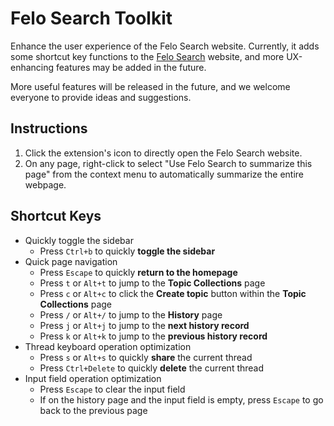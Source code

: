 # Felo Search Toolkit

Enhance the user experience of the Felo Search website. Currently, it adds some shortcut key functions to the [Felo Search](https://felo.ai) website, and more UX-enhancing features may be added in the future.

More useful features will be released in the future, and we welcome everyone to provide ideas and suggestions.

## Instructions

1. Click the extension's icon to directly open the Felo Search website.
2. On any page, right-click to select "Use Felo Search to summarize this page" from the context menu to automatically summarize the entire webpage.

## Shortcut Keys

- Quickly toggle the sidebar
  - Press `Ctrl+b` to quickly **toggle the sidebar**
- Quick page navigation
  - Press `Escape` to quickly **return to the homepage**
  - Press `t` or `Alt+t` to jump to the **Topic Collections** page
  - Press `c` or `Alt+c` to click the **Create topic** button within the **Topic Collections** page
  - Press `/` or `Alt+/` to jump to the **History** page
  - Press `j` or `Alt+j` to jump to the **next history record**
  - Press `k` or `Alt+k` to jump to the **previous history record**
- Thread keyboard operation optimization
  - Press `s` or `Alt+s` to quickly **share** the current thread
  - Press `Ctrl+Delete` to quickly **delete** the current thread
- Input field operation optimization
  - Press `Escape` to clear the input field
  - If on the history page and the input field is empty, press `Escape` to go back to the previous page
